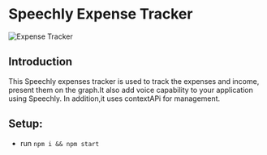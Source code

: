 # Speechly Expense Tracker

![Expense Tracker](https://i.ibb.co/VJjj3Kp/Screenshot-2020-12-18-205600.png)
## Introduction
This Speechly expenses tracker is used to track the expenses and income, present them on the graph.It also add voice capability to your application using Speechly. In addition,it uses contextAPi for management.

## Setup:
- run ```npm i && npm start```
